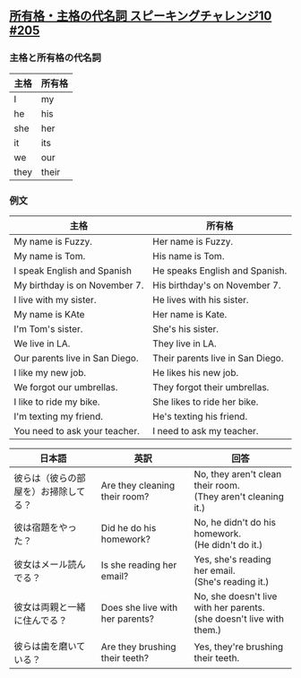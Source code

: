 ## [所有格・主格の代名詞 スピーキングチャレンジ10 #205](https://youtu.be/XU4I3mh-sDM)  
### 主格と所有格の代名詞
| 主格 | 所有格 |
----|---- 
| I | my |
| he | his |
| she | her |
| it | its |
| we | our |
| they | their |  
  
### 例文
| 主格 | 所有格 |
----|----  
| My name is Fuzzy. | Her name is Fuzzy. |
| My name is Tom. | His name is Tom. |
| I speak English and Spanish | He speaks English and Spanish. |
| My birthday is on November 7. | His birthday's on November 7. |
| I live with my sister. | He lives with his sister. |
| My name is KAte | Her name is Kate. |  　
| I'm Tom's sister. | She's his sister. |  　
| We live in LA. | They live in LA. |  　
| Our parents live in San Diego. | Their parents live in San Diego. |  　
| I like my new job. | He likes his new job. |  　
| We forgot our umbrellas. | They forgot their umbrellas. |  　
| I like to ride my bike. | She likes to ride her bike. |  　
| I'm texting my friend. | He's texting his friend. |  　
| You need to ask your teacher. | I need to ask my teacher. |  　

| 日本語 | 英訳 | 回答 |  
----|----|----  
| 彼らは（彼らの部屋を）お掃除してる？ | Are they cleaning their room? | No, they aren't clean their room.<br>(They aren't cleaning it.) |  
| 彼は宿題をやった？ | Did he do his homework? | No, he didn't do his homework. <br>(He didn't do it.) |  
| 彼女はメール読んでる？ | Is she reading her email? | Yes, she's reading her email. <br>(She's reading it.) |  
| 彼女は両親と一緒に住んでる？ | Does she live with her parents? | No, she doesn't live with her parents.<br>(she doesn't live with them.) |  
| 彼らは歯を磨いている？ | Are they brushing their teeth? | Yes, they're brushing their teeth. |  
